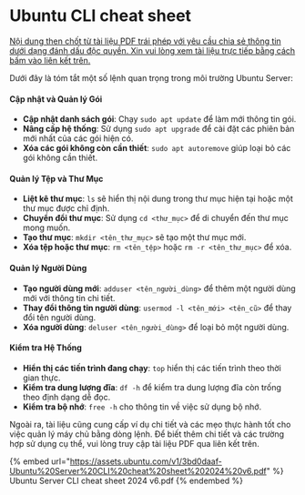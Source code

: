 # Ubuntu CLI cheat sheet



[Nội dung then chốt từ tài liệu PDF trái phép với yêu cầu chia sẻ thông tin dưới dạng đánh dấu độc quyền. Xin vui lòng xem tài liệu trực tiếp bằng cách bấm vào liên kết trên.](https://assets.ubuntu.com/v1/3bd0daaf-Ubuntu%20Server%20CLI%20cheat%20sheet%202024%20v6.pdf)

Dưới đây là tóm tắt một số lệnh quan trọng trong môi trường Ubuntu Server:

#### Cập nhật và Quản lý Gói

* **Cập nhật danh sách gói**: Chạy `sudo apt update` để làm mới thông tin gói.
* **Nâng cấp hệ thống**: Sử dụng `sudo apt upgrade` để cài đặt các phiên bản mới nhất của các gói hiện có.
* **Xóa các gói không còn cần thiết**: `sudo apt autoremove` giúp loại bỏ các gói không cần thiết.

#### Quản lý Tệp và Thư Mục

* **Liệt kê thư mục**: `ls` sẽ hiển thị nội dung trong thư mục hiện tại hoặc một thư mục được chỉ định.
* **Chuyển đổi thư mục**: Sử dụng `cd <thư_mục>` để di chuyển đến thư mục mong muốn.
* **Tạo thư mục**: `mkdir <tên_thư_mục>` sẽ tạo một thư mục mới.
* **Xóa tệp hoặc thư mục**: `rm <tên_tệp>` hoặc `rm -r <tên_thư_mục>` để xóa.

#### Quản lý Người Dùng

* **Tạo người dùng mới**: `adduser <tên_người_dùng>` để thêm một người dùng mới với thông tin chi tiết.
* **Thay đổi thông tin người dùng**: `usermod -l <tên_mới> <tên_cũ>` để thay đổi tên người dùng.
* **Xóa người dùng**: `deluser <tên_người_dùng>` để loại bỏ một người dùng.

#### Kiểm tra Hệ Thống

* **Hiển thị các tiến trình đang chạy**: `top` hiển thị các tiến trình theo thời gian thực.
* **Kiểm tra dung lượng đĩa**: `df -h` để kiểm tra dung lượng đĩa còn trống theo định dạng dễ đọc.
* **Kiểm tra bộ nhớ**: `free -h` cho thông tin về việc sử dụng bộ nhớ.

Ngoài ra, tài liệu cũng cung cấp ví dụ chi tiết và các mẹo thực hành tốt cho việc quản lý máy chủ bằng dòng lệnh. Để biết thêm chi tiết và các trường hợp sử dụng cụ thể, vui lòng truy cập tài liệu PDF qua liên kết trên.

{% embed url="https://assets.ubuntu.com/v1/3bd0daaf-Ubuntu%20Server%20CLI%20cheat%20sheet%202024%20v6.pdf" %}
Ubuntu Server CLI cheat sheet 2024 v6.pdf
{% endembed %}
